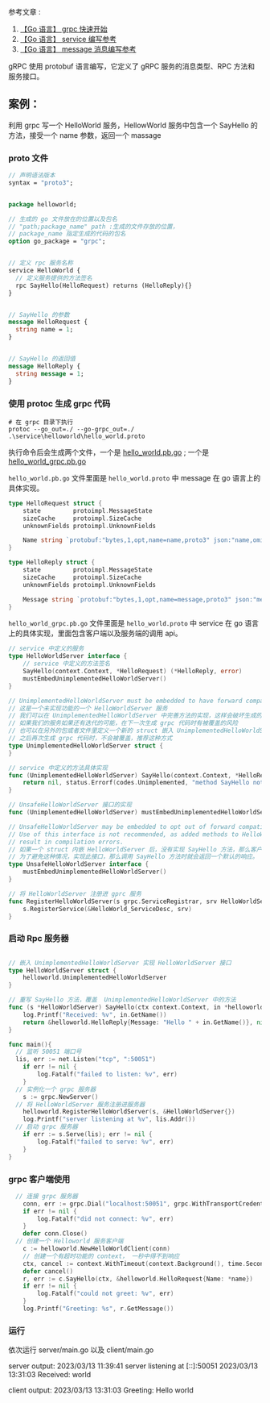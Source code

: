 参考文章 :
1. <a href="https://grpc.io/docs/languages/go/quickstart/" target="_blank">【Go 语言】 grpc 快速开始</a>
2. <a href="https://grpc.io/docs/languages/go/basics/#defining-the-service" target="_blank">【Go 语言】 service 编写参考</a>
3. <a href="https://protobuf.dev/getting-started/gotutorial/" target="_blank">【Go 语言】 message 消息编写参考</a>

gRPC 使用 protobuf 语言编写，它定义了 gRPC 服务的消息类型、RPC 方法和服务接口。


## 案例：

利用 grpc 写一个 HelloWorld 服务，HellowWorld 服务中包含一个 SayHello 的方法，接受一个 name 参数，返回一个 massage

### proto 文件

```protobuf
// 声明语法版本
syntax = "proto3";


package helloworld;

// 生成的 go 文件放在的位置以及包名
// "path;package_name" path :生成的文件存放的位置，
// package_name 指定生成的代码的包名
option go_package = "grpc";


// 定义 rpc 服务名称
service HelloWorld {
  // 定义服务提供的方法签名
  rpc SayHello(HelloRequest) returns (HelloReply){}
}


// SayHello 的参数
message HelloRequest {
  string name = 1;
}


// SayHello 的返回值
message HelloReply {
  string message = 1;
}
```

### 使用 protoc 生成 grpc 代码

```shell
# 在 grpc 目录下执行
protoc --go_out=./ --go-grpc_out=./ .\service\helloworld\hello_world.proto
```

执行命令后会生成两个文件，一个是  <a href="./service/helloworld/hello_world.pb.go">hello_world.pb.go</a> ; 一个是 <a href="./service/helloworld/hello_world_grpc.pb.go">hello_world_grpc.pb.go</a>


`hello_world.pb.go` 文件里面是 `hello_world.proto` 中 message 在 go 语言上的具体实现。

```go
type HelloRequest struct {
	state         protoimpl.MessageState
	sizeCache     protoimpl.SizeCache
	unknownFields protoimpl.UnknownFields

	Name string `protobuf:"bytes,1,opt,name=name,proto3" json:"name,omitempty"`
}

type HelloReply struct {
	state         protoimpl.MessageState
	sizeCache     protoimpl.SizeCache
	unknownFields protoimpl.UnknownFields

	Message string `protobuf:"bytes,1,opt,name=message,proto3" json:"message,omitempty"`
}
```

`hello_world_grpc.pb.go` 文件里面是 `hello_world.proto` 中 service 在 go 语言上的具体实现，里面包含客户端以及服务端的调用 api。

```go
// service 中定义的服务
type HelloWorldServer interface {
	// service 中定义的方法签名
	SayHello(context.Context, *HelloRequest) (*HelloReply, error)
	mustEmbedUnimplementedHelloWorldServer()
}

// UnimplementedHelloWorldServer must be embedded to have forward compatible implementations.
// 这是一个未实现功能的一个 HelloWorldServer 服务
// 我们可以在 UnimplementedHelloWorldServer 中完善方法的实现，这样会破坏生成的文件
// 如果我们的服务如果还有迭代的可能，在下一次生成 grpc 代码时有被覆盖的风险
// 也可以在另外的包或者文件里定义一个新的 struct 嵌入 UnimplementedHelloWorldServer 将具体实现移交给子结构体，不破坏生成的文件，
// 之后再次生成 grpc 代码时，不会被覆盖，推荐这种方式
type UnimplementedHelloWorldServer struct {
}

// service 中定义的方法具体实现
func (UnimplementedHelloWorldServer) SayHello(context.Context, *HelloRequest) (*HelloReply, error) {
	return nil, status.Errorf(codes.Unimplemented, "method SayHello not implemented")
}

// UnsafeHelloWorldServer 接口的实现
func (UnimplementedHelloWorldServer) mustEmbedUnimplementedHelloWorldServer() {}

// UnsafeHelloWorldServer may be embedded to opt out of forward compatibility for this service.
// Use of this interface is not recommended, as added methods to HelloWorldServer will
// result in compilation errors.
// 如果一个 struct 内嵌 HelloWorldServer 后，没有实现 SayHello 方法，那么客户端调用SayGoodbye方法时就会返回 “Unimplemented” 错误。
// 为了避免这种情况，实现此接口，那么调用 SayHello 方法时就会返回一个默认的响应。
type UnsafeHelloWorldServer interface {
	mustEmbedUnimplementedHelloWorldServer()
}

// 将 HelloWorldServer 注册进 gprc 服务
func RegisterHelloWorldServer(s grpc.ServiceRegistrar, srv HelloWorldServer) {
	s.RegisterService(&HelloWorld_ServiceDesc, srv)
}
```

### 启动 Rpc 服务器

```go

// 嵌入 UnimplementedHelloWorldServer 实现 HelloWorldServer 接口
type HelloWorldServer struct {
	helloworld.UnimplementedHelloWorldServer
}

// 重写 SayHello 方法，覆盖  UnimplementedHelloWorldServer 中的方法
func (s *HelloWorldServer) SayHello(ctx context.Context, in *helloworld.HelloRequest) (*helloworld.HelloReply, error) {
	log.Printf("Received: %v", in.GetName())
	return &helloworld.HelloReply{Message: "Hello " + in.GetName()}, nil
}

func main(){
  // 监听 50051 端口号
  lis, err := net.Listen("tcp", ":50051")
	if err != nil {
		log.Fatalf("failed to listen: %v", err)
	}
  // 实例化一个 grpc 服务器
	s := grpc.NewServer()
  // 将 HelloWorldServer 服务注册进服务器
	helloworld.RegisterHelloWorldServer(s, &HelloWorldServer{})
	log.Printf("server listening at %v", lis.Addr())
  // 启动 grpc 服务器
	if err := s.Serve(lis); err != nil {
		log.Fatalf("failed to serve: %v", err)
	}
}
```

### grpc 客户端使用


```go
  // 连接 grpc 服务器
	conn, err := grpc.Dial("localhost:50051", grpc.WithTransportCredentials(insecure.NewCredentials()))
	if err != nil {
		log.Fatalf("did not connect: %v", err)
	}
	defer conn.Close()
  // 创建一个 Helloworld 服务客户端
	c := helloworld.NewHelloWorldClient(conn)
	// 创建一个有超时功能的 context， 一秒中得不到响应
	ctx, cancel := context.WithTimeout(context.Background(), time.Second)
	defer cancel()
	r, err := c.SayHello(ctx, &helloworld.HelloRequest{Name: *name})
	if err != nil {
		log.Fatalf("could not greet: %v", err)
	}
	log.Printf("Greeting: %s", r.GetMessage())
```


### 运行
依次运行 server/main.go 以及 client/main.go


server output:
2023/03/13 11:39:41 server listening at [::]:50051
2023/03/13 13:31:03 Received: world

client output:
2023/03/13 13:31:03 Greeting: Hello world


